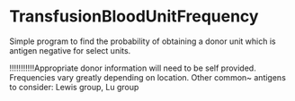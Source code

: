 # TransfusionBloodUnitFrequency
Simple program to find the probability of obtaining a donor unit which is antigen negative for select units.

!!!!!!!!!!!Appropriate donor information will need to be self provided. Frequencies vary greatly depending on location.
Other common~ antigens to consider: Lewis group, Lu group

